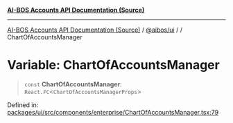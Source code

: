 [**AI-BOS Accounts API Documentation (Source)**](../../../README.md)

***

[AI-BOS Accounts API Documentation (Source)](../../../README.md) / [@aibos/ui](../README.md) / [](../README.md) / ChartOfAccountsManager

# Variable: ChartOfAccountsManager

> `const` **ChartOfAccountsManager**: `React.FC`\<`ChartOfAccountsManagerProps`\>

Defined in: [packages/ui/src/components/enterprise/ChartOfAccountsManager.tsx:79](https://github.com/pohlai88/accounts/blob/48103fb36d28b2b9bfb33472b6de2f719773cde9/packages/ui/src/components/enterprise/ChartOfAccountsManager.tsx#L79)
